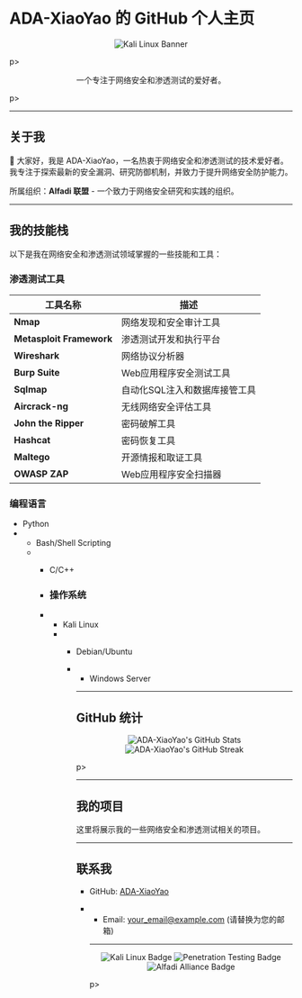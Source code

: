 # ADA-XiaoYao 的 GitHub 个人主页

<p align="center">
  <img src="https://github.com/ADA-XiaoYao/ADA-XiaoYao/blob/main/assets/kali_linux_banner.png?raw=true" alt="Kali Linux Banner">
</p>p>

<p align="center">
  一个专注于网络安全和渗透测试的爱好者。
</p>p>

---

## 关于我

👋 大家好，我是 ADA-XiaoYao，一名热衷于网络安全和渗透测试的技术爱好者。我专注于探索最新的安全漏洞、研究防御机制，并致力于提升网络安全防护能力。

所属组织：**Alfadi 联盟** - 一个致力于网络安全研究和实践的组织。

---

## 我的技能栈

以下是我在网络安全和渗透测试领域掌握的一些技能和工具：

### 渗透测试工具

| 工具名称 | 描述 |
|---|---|
| **Nmap** | 网络发现和安全审计工具 |
| **Metasploit Framework** | 渗透测试开发和执行平台 |
| **Wireshark** | 网络协议分析器 |
| **Burp Suite** | Web应用程序安全测试工具 |
| **Sqlmap** | 自动化SQL注入和数据库接管工具 |
| **Aircrack-ng** | 无线网络安全评估工具 |
| **John the Ripper** | 密码破解工具 |
| **Hashcat** | 密码恢复工具 |
| **Maltego** | 开源情报和取证工具 |
| **OWASP ZAP** | Web应用程序安全扫描器 |

### 编程语言

- Python
- - Bash/Shell Scripting
  - - C/C++
   
    - ### 操作系统
   
    - - Kali Linux
      - - Debian/Ubuntu
        - - Windows Server
         
          - ---

          ## GitHub 统计

          <p align="center">
            <img src="https://github-readme-stats.vercel.app/api?username=ADA-XiaoYao&show_icons=true&theme=dark&hide_border=true&count_private=true" alt="ADA-XiaoYao's GitHub Stats"/>
              <img src="https://github-readme-streak-stats.herokuapp.com/?user=ADA-XiaoYao&theme=dark&hide_border=true" alt="ADA-XiaoYao's GitHub Streak"/>
          </p>p>

          ---

          ## 我的项目

          这里将展示我的一些网络安全和渗透测试相关的项目。

          ---

          ## 联系我

          - GitHub: [ADA-XiaoYao](https://github.com/ADA-XiaoYao)
          - - Email: [your_email@example.com](mailto:your_email@example.com) (请替换为您的邮箱)
           
            - ---

            <p align="center">
              <img src="https://img.shields.io/badge/Powered%20by-Kali%20Linux-blue.svg?style=for-the-badge&logo=kali-linux&logoColor=white" alt="Kali Linux Badge">
                <img src="https://img.io/badge/Cybersecurity-Penetration%20Testing-darkblue.svg?style=for-the-badge&logo=hackthebox&logoColor=white" alt="Penetration Testing Badge">
                  <img src="https://img.shields.io/badge/Organization-Alfadi%20Alliance-lightgray.svg?style=for-the-badge&logo=github&logoColor=white" alt="Alfadi Alliance Badge">
            </p>p>

            <!-- 暗色主题兼容性：GitHub 的 README.md 默认支持暗色主题，只要图片和徽章本身兼容暗色背景即可。这里使用的徽章和统计图都已选择暗色主题或透明背景。 -->
            
